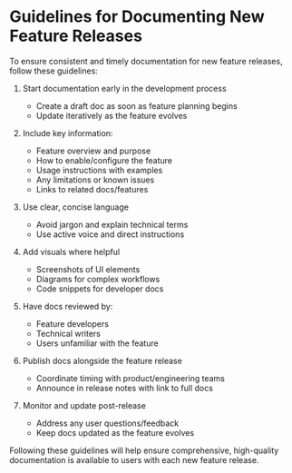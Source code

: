 # Guidelines for Documenting New Feature Releases

To ensure consistent and timely documentation for new feature releases, follow these guidelines:

1. Start documentation early in the development process
   - Create a draft doc as soon as feature planning begins
   - Update iteratively as the feature evolves

2. Include key information:
   - Feature overview and purpose  
   - How to enable/configure the feature
   - Usage instructions with examples
   - Any limitations or known issues
   - Links to related docs/features

3. Use clear, concise language
   - Avoid jargon and explain technical terms
   - Use active voice and direct instructions

4. Add visuals where helpful
   - Screenshots of UI elements
   - Diagrams for complex workflows
   - Code snippets for developer docs

5. Have docs reviewed by:
   - Feature developers
   - Technical writers 
   - Users unfamiliar with the feature

6. Publish docs alongside the feature release
   - Coordinate timing with product/engineering teams
   - Announce in release notes with link to full docs

7. Monitor and update post-release
   - Address any user questions/feedback
   - Keep docs updated as the feature evolves

Following these guidelines will help ensure comprehensive, high-quality documentation is available to users with each new feature release.